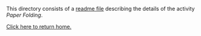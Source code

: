 This directory consists of a [readme file](https://github.com/sfushidahardy/SSEA-Linear-Algebra-Activities/blob/main/Non-LinearAlgebra/PaperFolding/paper-folding-readme.pdf) describing the details of the activity _Paper Folding_.

[Click here to return home.](https://github.com/sfushidahardy/SSEA-Linear-Algebra-Activities/blob/main/README.md#Non-Linear-Algebra)

